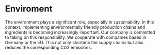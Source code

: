 

# Enviroment
The environment plays a significant role, especially in sustainability. In this context, implementing environmentally friendly production chains and ingredients is becoming increasingly important. Our company is committed to taking on this responsibility. We cooperate with companies based in Germany or the EU. This not only shortens the supply chains but also reduces the corresponding CO2 emissions.